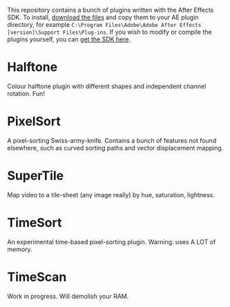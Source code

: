 This repository contains a bunch of plugins written with the After Effects SDK. To install, [download the files](https://github.com/meatbags/after-effects-plugins/tree/master/build) and copy them to your AE plugin directory, for example `C:\Program Files\Adobe\Adobe After Effects [version]\Support Files\Plug-ins`. If you wish to modify or compile the plugins yourself, you can [get the SDK here](https://www.adobe.io/apis/creativecloud/aftereffects.html).

# Halftone
Colour halftone plugin with different shapes and independent channel rotation. Fun!

# PixelSort
A pixel-sorting Swiss-army-knife. Contains a bunch of features not found elsewhere, such as curved sorting paths and vector displacement mapping.

# SuperTile
Map video to a tile-sheet (any image really) by hue, saturation, lightness.

# TimeSort
An experimental time-based pixel-sorting plugin. Warning: uses A LOT of memory.

# TimeScan
Work in progress. Will demolish your RAM.
